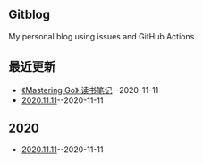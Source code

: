## Gitblog
My personal blog using issues and GitHub Actions
## 最近更新
- [《Mastering Go》 读书笔记](https://github.com/bonfy/gitblog/issues/2)--2020-11-11
- [2020.11.11](https://github.com/bonfy/gitblog/issues/1)--2020-11-11
## 2020
- [2020.11.11](https://github.com/bonfy/gitblog/issues/1)--2020-11-11
